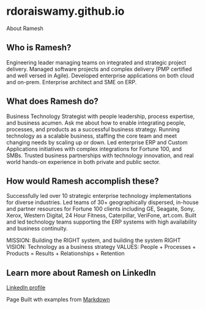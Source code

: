 # rdoraiswamy.github.io
About Ramesh

## Who is Ramesh?
Engineering leader managing teams on integrated and strategic project delivery. 
Managed software projects and complex delivery (PMP certified and well versed in Agile).
Developed enterprise applications on both cloud and on-prem.
Enterprise architect and SME on ERP.

## What does Ramesh do?
Business Technology Strategist with people leadership, process expertise, and business acumen. Ask me about how to enable integrating people, processes, and products as a successful business strategy. Running technology as a scalable business, staffing the core team and meet changing needs by scaling up or down. Led enterprise ERP and Custom Applications initiatives with complex integrations for Fortune 100, and SMBs. Trusted business partnerships with technology innovation, and real world hands-on experience in both private and public sector.

## How would Ramesh accomplish these?
Successfully led over 10 strategic enterprise technology implementations for diverse industries. Led teams of 30+ geographically dispersed, in-house and partner resources for Fortune 100 clients including GE, Seagate, Sony, Xerox, Western Digital, 24 Hour Fitness, Caterpillar, VeriFone, art.com. Built and led technology teams supporting the ERP systems with high availability and business continuity.

MISSION: Building the RIGHT system, and building the system RIGHT
VISION: Technology as a business strategy
VALUES: People + Processes + Products = Results + Relationships + Retention 

## Learn more about Ramesh on LinkedIn

[LinkedIn profile](https://www.linkedin.com/in/rameshdoraiswamy/)


Page Built wth examples from [Markdown](https://markdown-it.github.io)
